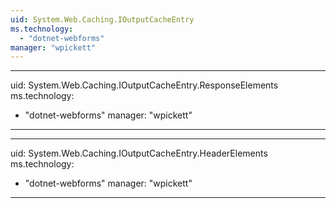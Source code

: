 ```yaml
---
uid: System.Web.Caching.IOutputCacheEntry
ms.technology: 
  - "dotnet-webforms"
manager: "wpickett"
---
```


---
uid: System.Web.Caching.IOutputCacheEntry.ResponseElements
ms.technology: 
  - "dotnet-webforms"
manager: "wpickett"
---

---
uid: System.Web.Caching.IOutputCacheEntry.HeaderElements
ms.technology: 
  - "dotnet-webforms"
manager: "wpickett"
---
